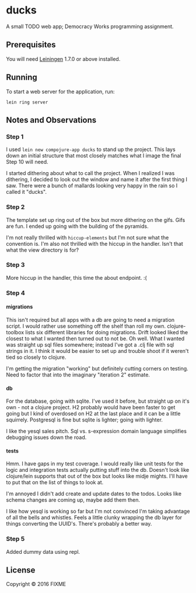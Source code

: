 # ducks

A small TODO web app; Democracy Works programming assignment.

## Prerequisites

You will need [Leiningen][1] 1.7.0 or above installed.

[1]: https://github.com/technomancy/leiningen

## Running

To start a web server for the application, run:

    lein ring server

## Notes and Observations

### Step 1

I used `lein new compojure-app ducks` to stand up the project.  This
lays down an initial structure that most closely matches what I image the
final Step 10 will need.

I started dithering about what to call the project.  When I realized I
was dithering, I decided to look out the window and name it after the
first thing I saw.  There were a bunch of mallards looking very happy
in the rain so I called it "ducks".

### Step 2

The template set up ring out of the box but more dithering on the
gifs.  Gifs are fun.  I ended up going with the building of the
pyramids.

I'm not really thrilled with `hiccup-elements` but I'm not sure what
the convention is.  I'm also not thrilled with the hiccup in the
handler.  Isn't that what the view directory is for?

### Step 3

More hiccup in the handler, this time the about endpoint.  :(

### Step 4

#### migrations

This isn't required but all apps with a db are going to need a
migration script.  I would rather use something off the shelf than
roll my own.  clojure-toolbox lists six different libraries for doing
migrations.  Drift looked liked the closest to what I wanted then
turned out to not be.  Oh well.  What I wanted was straight up sql
files somewhere; instead I've got a .clj file with sql strings in it.
I think it would be easier to set up and trouble shoot if it weren't
tied so closely to clojure.

I'm getting the migration "working" but definitely cutting corners on
testing.  Need to factor that into the imaginary "iteration 2"
estimate.

#### db

For the database, going with sqlite.  I've used it before, but
straight up on it's own - not a clojure project.  H2 probably would
have been faster to get going but I kind of overdosed on H2 at the
last place and it can be a little squirrely.  Postgresql is fine but
sqlite is lighter; going with lighter.

I like the yesql sales pitch.  Sql vs. s-expression domain language
simplifies debugging issues down the road.

#### tests

Hmm.  I have gaps in my test coverage.  I would really like unit tests
for the logic and integration tests actually putting stuff into the
db.  Doesn't look like clojure/lein supports that out of the box but
looks like midje mights.  I'll have to put that on the list of things
to look at.

I'm annoyed I didn't add create and update dates to the todos.  Looks
like schema changes are coming up, maybe add them then.

I like how yesql is working so far but I'm not convinced I'm taking
advantage of all the bells and whistles.  Feels a little clunky
wrapping the db layer for things converting the UUID's.  There's
probably a better way.

### Step 5

Added dummy data using repl.



## License

Copyright © 2016 FIXME
